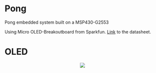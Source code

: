 # Pong
Pong embedded system built on a MSP430-G2553

Using Micro OLED-Breakoutboard from Sparkfun. [Link](https://cdn.sparkfun.com/datasheets/LCD/Monochrome/Micro-OLED-Breakout.pdf) to the datasheet.

# OLED
<p align="center"><img src="https://cdn.sparkfun.com//assets/parts/9/9/5/6/OLED_Action.jpg"></p>
